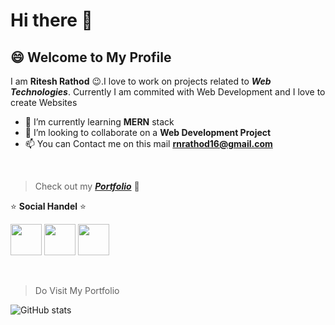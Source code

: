 # Hi there 👋
## :smile: **Welcome to My Profile**

I am **Ritesh Rathod** :wink:.I love to work on projects related to ***Web Technologies***. Currently I am commited with Web Development and I love to create Websites
- 🌱 I’m currently learning **MERN** stack
- 🔭 I’m looking to collaborate on a **Web Development Project**
- 📫 You can Contact me on this mail **rnrathod16@gmail.com**

<br>

> Check out my <a href="https://rnrathod.netlify.app/" target="_blank">  ***Portfolio***</a> :fallen_leaf:

:star: **Social Handel** :star:
<br>

<a href="https://www.linkedin.com/in/ritesh-rathod-26054a183/" target="_blank"><img src="https://icons8.com/vue-static/landings/animated-icons-new/icons/color/linkedin-circled-shake/linkedin-circled-shake_192.gif" height="50px" width="50px"></a>
<a href="mailto:rnrathod16@gmail.com" target="_blank"><img src="https://icons8.com/vue-static/landings/animated-icons-new/icons/color/open-letter/open-letter.gif" height="50px" width="50px"></a>
<a href="https://github.com/rnrathod16"><img src="https://media.giphy.com/media/du3J3cXyzhj75IOgvA/giphy.gif" height="50px" width="50px"></a> 

<br>

> Do Visit My Portfolio

![GitHub stats](https://github-readme-stats.vercel.app/api?username=rnrathod16&theme=react&show_icons=true)
<!--
**rnrathod16/rnrathod16** is a ✨ _special_ ✨ repository because its `README.md` (this file) appears on your GitHub profile.

Here are some ideas to get you started:

- 🔭 I’m currently working on ...
- 🌱 I’m currently learning ...
- 👯 I’m looking to collaborate on ...
- 🤔 I’m looking for help with ...
- 💬 Ask me about ...
- 📫 How to reach me: ...
- 😄 Pronouns: ...
- ⚡ Fun fact: ...
-->
